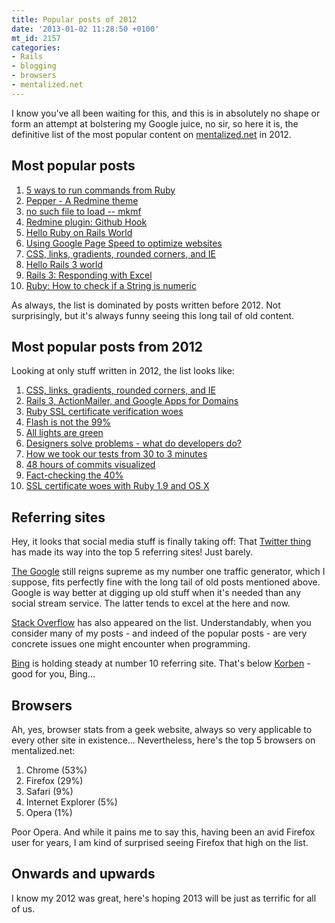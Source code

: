 ```yaml
---
title: Popular posts of 2012
date: '2013-01-02 11:28:50 +0100'
mt_id: 2157
categories:
- Rails
- blogging
- browsers
- mentalized.net
---
```

I know you've all been waiting for this, and this is in absolutely no shape or form an attempt at bolstering my Google juice, no sir, so here it is, the definitive list of the most popular content on [mentalized.net](/) in 2012.

<!--more-->

## Most popular posts

1. [5 ways to run commands from Ruby](/journal/2010/03/08/5-ways-to-run-commands-from-ruby/)
2. [Pepper - A Redmine theme](/journal/2011/06/27/pepper-a-redmine-theme/)
3. [no such file to load -- mkmf](/journal/2006/01/24/no-such-file-to-load-mkmf/)
4. [Redmine plugin: Github Hook](/journal/2009/08/03/redmine-plugin-github-hook/)
5. [Hello Ruby on Rails World](/journal/2006/02/06/hello-ruby-on-rails-world/)
6. [Using Google Page Speed to optimize websites](/journal/2009/07/27/using-google-page-speed-to-optimize-websites/)
7. [CSS, links, gradients, rounded corners, and IE](/journal/2012/04/13/css-links-gradients-rounded-corners-and-ie/)
8. [Hello Rails 3 world](/journal/2010/02/05/hello-rails-3-world/)
9. [Rails 3: Responding with Excel](/journal/2010/06/04/rails-3-responding-with-excel/)
10. [Ruby: How to check if a String is numeric](/journal/2011/04/14/ruby-how-to-check-if-a-string-is-numeric/)

As always, the list is dominated by posts written before 2012. Not surprisingly, but it's always funny seeing this long tail of old content.

## Most popular posts from 2012

Looking at only stuff written in 2012, the list looks like:

1. [CSS, links, gradients, rounded corners, and IE](/journal/2012/04/13/css-links-gradients-rounded-corners-and-ie/)
2. [Rails 3, ActionMailer, and Google Apps for Domains](/journal/2012/05/08/rails-3-actionmailer-and-google-apps-for-domains/)
3. [Ruby SSL certificate verification woes](/journal/2012/01/02/ruby-ssl-certificate-verification-errors/)
4. [Flash is not the 99%](/journal/2012/02/05/flash-is-not-the-99/)
5. [All lights are green](/journal/2012/04/24/all-lights-are-green/)
6. [Designers solve problems - what do developers do?](/journal/2012/07/25/designers-solve-problems-what-do-developers-do/)
7. [How we took our tests from 30 to 3 minutes](/journal/2012/12/07/how-we-took-our-tests-from-30-to-3-minutes/)
8. [48 hours of commits visualized](/journal/2012/10/16/48-hours-of-commits-visualized/)
9. [Fact-checking the 40%](/journal/2012/02/13/fact-checking-the-40/)
10. [SSL certificate woes with Ruby 1.9 and OS X](/journal/2012/08/10/ssl-certificate-woes-with-ruby-19-and-os-x/)


## Referring sites

Hey, it looks that social media stuff is finally taking off: That [Twitter thing](https://twitter.com) has made its way into the top 5 referring sites! Just barely.

[The Google](http://google.com) still reigns supreme as my number one traffic generator, which I suppose, fits perfectly fine with the long tail of old posts mentioned above. Google is way better at digging up old stuff when it's needed than any social stream service. The latter tends to excel at the here and now.

[Stack Overflow](http://stackoverflow.com) has also appeared on the list. Understandably, when you consider many of my posts - and indeed of the popular posts - are very concrete issues one might encounter when programming.

[Bing](http://bing.com) is holding steady at number 10 referring site. That's below [Korben](http://korben.info/) - good for you, Bing...


## Browsers

Ah, yes, browser stats from a geek website, always so very applicable to every other site in existence... Nevertheless, here's the top 5 browsers on mentalized.net:

1. Chrome (53%)
2. Firefox (29%)
3. Safari (9%)
4. Internet Explorer (5%)
5. Opera (1%)

Poor Opera. And while it pains me to say this, having been an avid Firefox user for years, I am kind of surprised seeing Firefox that high on the list.

## Onwards and upwards

I know my 2012 was great, here's hoping 2013 will be just as terrific for all of us.
